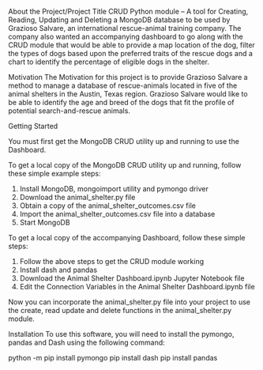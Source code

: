 About the Project/Project Title
CRUD Python module – A tool for Creating, Reading, Updating and Deleting a MongoDB database to be used by Grazioso Salvare, an international rescue-animal training company. The company also wanted an accompanying dashboard to go along with the CRUD module that would be able to provide a map location of the dog, filter the types of dogs based upon the preferred traits of the rescue dogs and a chart to identify the percentage of eligible dogs in the shelter. 


Motivation
The Motivation for this project is to provide Grazioso Salvare a method to manage a database of rescue-animals located in five of the animal shelters in the Austin, Texas region. Grazioso Salvare would like to be able to identify the age and breed of the dogs that fit the profile of potential search-and-rescue animals.

Getting Started

You must first get the MongoDB CRUD utility up and running to use the Dashboard.

To get a local copy of the MongoDB CRUD utility up and running, follow these simple example steps:
1.	Install MongoDB, mongoimport utility and pymongo driver
2.	Download the animal_shelter.py file
3.	Obtain a copy of the animal_shelter_outcomes.csv file
4.	Import the animal_shelter_outcomes.csv file into a database
5.	Start MongoDB

To get a local copy of the accompanying Dashboard, follow these simple steps:

1.	Follow the above steps to get the CRUD module working
2.	Install dash and pandas
3.	Download the Animal Shelter Dashboard.ipynb Jupyter Notebook file
4.	Edit the Connection Variables in the Animal Shelter Dashboard.ipynb file

Now you can incorporate the animal_shelter.py file into your project to use the create, read update and delete functions in the animal_shelter.py module.

Installation
To use this software, you will need to install the pymongo, pandas and Dash using the following command:

python -m pip install pymongo
pip install dash
pip install pandas
